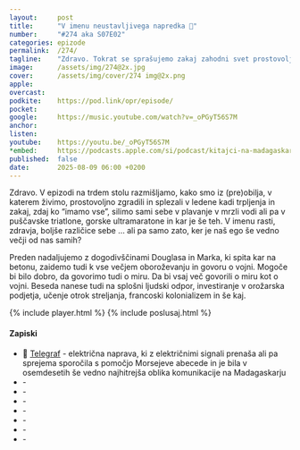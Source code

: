 ```yaml
---
layout: 	post
title:  	"V imenu neustavljivega napredka 🚀"
number: 	"#274 aka S07E02"
categories:	epizode
permalink:	/274/
tagline: 	"Zdravo. Tokrat se sprašujemo zakaj zahodni svet prostovoljno leze v ledene kadi, na puščavske triatlone in ostale moderne tipe trpinčenja lastnega telesa in duha. Vse to imenu zdravja in neustavljivega napredka?"
image:		/assets/img/274@2x.jpg
cover:		/assets/img/cover/274 img@2x.png
apple:		
overcast:	
podkite:	https://pod.link/opr/episode/
pocket:		
google:		https://music.youtube.com/watch?v=_oPGyT56S7M
anchor:		
listen:		
youtube:	https://youtu.be/_oPGyT56S7M
*embed:		https://podcasts.apple.com/si/podcast/kitajci-na-madagaskarju/id1514750013?i=1000722353056*
published:	false
date: 		2025-08-09 06:00 +0200
---
```


Zdravo. V epizodi na trdem stolu razmišljamo, kako smo iz (pre)obilja, v katerem živimo, prostovoljno zgradili in splezali v ledene kadi trpljenja in zakaj, zdaj ko “imamo vse”, silimo sami sebe v plavanje v mrzli vodi ali pa v puščavske triatlone, gorske ultramaratone in kar je še teh. V imenu rasti, zdravja, boljše različice sebe … ali pa samo zato, ker je naš ego še vedno večji od nas samih? 

Preden nadaljujemo z dogodivščinami Douglasa in Marka, ki spita kar na betonu, zaidemo tudi k vse večjem oboroževanju in govoru o vojni. Mogoče bi bilo dobro, da govorimo tudi o miru. Da bi vsaj več govorili o miru kot o vojni. Beseda nanese tudi na splošni ljudski odpor, investiranje v orožarska podjetja, učenje otrok streljanja, francoski kolonializem in še kaj. 

{% include player.html %}
{% include poslusaj.html %}

<!--break-->

#### Zapiski
 
- 📨 [Telegraf](https://sl.wikipedia.org/wiki/Telegraf) - električna naprava, ki z električnimi signali prenaša ali pa sprejema sporočila s pomočjo Morsejeve abecede in je bila v osemdesetih še vedno najhitrejša oblika komunikacije na Madagaskarju
- []() - 
- []() - 
- []() - 
- []() - 
- []() - 
- []() - 
- []() - 